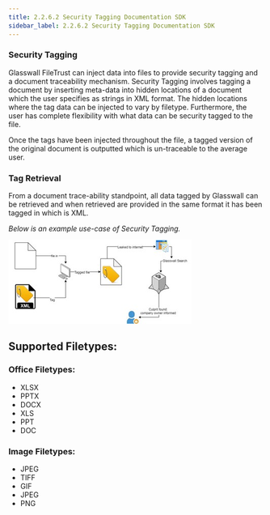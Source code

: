 ```yaml
---
title: 2.2.6.2 Security Tagging Documentation SDK
sidebar_label: 2.2.6.2 Security Tagging Documentation SDK
---
```


### Security Tagging

Glasswall FileTrust can inject data into files to provide security tagging and a document traceability mechanism. Security Tagging involves tagging a document by inserting meta-data into hidden locations of a document which the user specifies as strings in XML format. The hidden locations where the tag data can be injected to vary by filetype. Furthermore, the user has complete flexibility with what data can be security tagged to the file.

Once the tags have been injected throughout the file, a tagged version of the original document is outputted which is un-traceable to the average user.

### Tag Retrieval

From a document trace-ability standpoint, all data tagged by Glasswall can be retrieved and when retrieved are provided in the same format it has been tagged in which is XML.

_Below is an example use-case of Security Tagging._

![](securitytagging.jpg)

## Supported Filetypes:

### Office Filetypes:

- XLSX
- PPTX
- DOCX
- XLS
- PPT
- DOC

### Image Filetypes:

- JPEG
- TIFF
- GIF
- JPEG
- PNG
